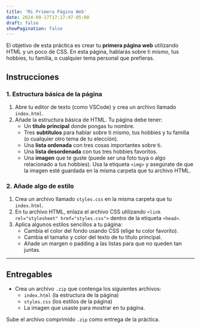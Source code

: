 ```yaml
---
title: 'Mi Primera Página Web'
date: 2024-09-17T17:17:47-05:00
draft: false
showPagination: false
---
```


El objetivo de esta práctica es crear tu **primera página web** utilizando HTML y un poco de CSS. En esta página, hablarás sobre ti mismo, tus hobbies, tu familia, o cualquier tema personal que prefieras.

## Instrucciones

### 1. Estructura básica de la página

1. Abre tu editor de texto (como VSCode) y crea un archivo llamado `index.html`.
2. Añade la estructura básica de HTML. Tu página debe tener:
   - Un **título principal** donde pongas tu nombre.
   - Tres **subtítulos** para hablar sobre ti mismo, tus hobbies y tu familia (o cualquier otro tema de tu elección).
   - Una **lista ordenada** con tres cosas importantes sobre ti.
   - Una **lista desordenada** con tus tres hobbies favoritos.
   - Una **imagen** que te guste (puede ser una foto tuya o algo relacionado a tus hobbies). Usa la etiqueta `<img>` y asegúrate de que la imagen esté guardada en la misma carpeta que tu archivo HTML.

### 2. Añade algo de estilo

1. Crea un archivo llamado `styles.css` en la misma carpeta que tu `index.html`.
2. En tu archivo HTML, enlaza el archivo CSS utilizando `<link rel="stylesheet" href="styles.css">` dentro de la etiqueta `<head>`.
3. Aplica algunos estilos sencillos a tu página:
   - Cambia el color del fondo usando CSS (elige tu color favorito).
   - Cambia el tamaño y color del texto de tu título principal.
   - Añade un margen o padding a las listas para que no queden tan juntas.

---

## Entregables

- Crea un archivo `.zip` que contenga los siguientes archivos:
  - `index.html` (la estructura de la página)
  - `styles.css` (los estilos de la página)
  - La imagen que usaste para mostrar en tu página.

Sube el archivo comprimido `.zip` como entrega de la práctica.

